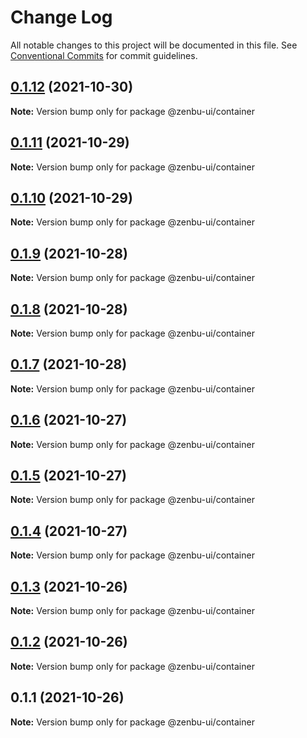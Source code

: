 # Change Log

All notable changes to this project will be documented in this file.
See [Conventional Commits](https://conventionalcommits.org) for commit guidelines.

## [0.1.12](https://github.com/KodepandaID/zenbu-ui/compare/@zenbu-ui/container@0.1.11...@zenbu-ui/container@0.1.12) (2021-10-30)

**Note:** Version bump only for package @zenbu-ui/container





## [0.1.11](https://github.com/KodepandaID/zenbu-ui/compare/@zenbu-ui/container@0.1.10...@zenbu-ui/container@0.1.11) (2021-10-29)

**Note:** Version bump only for package @zenbu-ui/container





## [0.1.10](https://github.com/KodepandaID/zenbu-ui/compare/@zenbu-ui/container@0.1.9...@zenbu-ui/container@0.1.10) (2021-10-29)

**Note:** Version bump only for package @zenbu-ui/container





## [0.1.9](https://github.com/KodepandaID/zenbu-ui/compare/@zenbu-ui/container@0.1.8...@zenbu-ui/container@0.1.9) (2021-10-28)

**Note:** Version bump only for package @zenbu-ui/container





## [0.1.8](https://github.com/KodepandaID/zenbu-ui/compare/@zenbu-ui/container@0.1.7...@zenbu-ui/container@0.1.8) (2021-10-28)

**Note:** Version bump only for package @zenbu-ui/container





## [0.1.7](https://github.com/KodepandaID/zenbu-ui/compare/@zenbu-ui/container@0.1.6...@zenbu-ui/container@0.1.7) (2021-10-28)

**Note:** Version bump only for package @zenbu-ui/container





## [0.1.6](https://github.com/KodepandaID/zenbu-ui/compare/@zenbu-ui/container@0.1.5...@zenbu-ui/container@0.1.6) (2021-10-27)

**Note:** Version bump only for package @zenbu-ui/container





## [0.1.5](https://github.com/KodepandaID/zenbu-ui/compare/@zenbu-ui/container@0.1.4...@zenbu-ui/container@0.1.5) (2021-10-27)

**Note:** Version bump only for package @zenbu-ui/container





## [0.1.4](https://github.com/KodepandaID/zenbu-ui/compare/@zenbu-ui/container@0.1.3...@zenbu-ui/container@0.1.4) (2021-10-27)

**Note:** Version bump only for package @zenbu-ui/container





## [0.1.3](https://github.com/KodepandaID/zenbu-ui/compare/@zenbu-ui/container@0.1.2...@zenbu-ui/container@0.1.3) (2021-10-26)

**Note:** Version bump only for package @zenbu-ui/container





## [0.1.2](https://github.com/KodepandaID/zenbu-ui/compare/@zenbu-ui/container@0.1.1...@zenbu-ui/container@0.1.2) (2021-10-26)

**Note:** Version bump only for package @zenbu-ui/container





## 0.1.1 (2021-10-26)

**Note:** Version bump only for package @zenbu-ui/container
